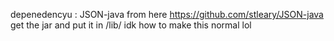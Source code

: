 depenedencyu : JSON-java from here https://github.com/stleary/JSON-java
get the jar and put it in /lib/ idk how to make this normal lol


